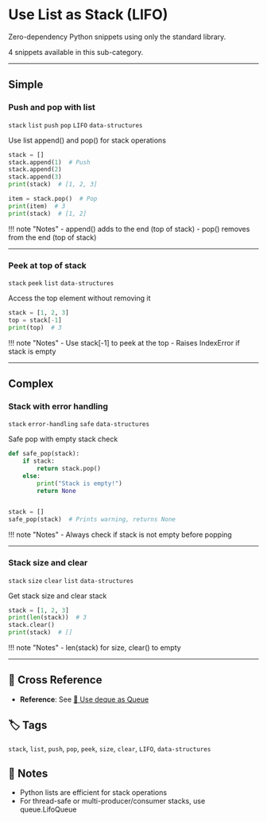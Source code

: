 # Use List as Stack (LIFO)

Zero-dependency Python snippets using only the standard library.

4 snippets available in this sub-category.

---

## Simple

###  Push and pop with list

`stack` `list` `push` `pop` `LIFO` `data-structures`

Use list append() and pop() for stack operations

```python
stack = []
stack.append(1)  # Push
stack.append(2)
stack.append(3)
print(stack)  # [1, 2, 3]

item = stack.pop()  # Pop
print(item)  # 3
print(stack)  # [1, 2]
```

!!! note "Notes"
    - append() adds to the end (top of stack)
    - pop() removes from the end (top of stack)

<hr class="snippet-divider">

### Peek at top of stack

`stack` `peek` `list` `data-structures`

Access the top element without removing it

```python
stack = [1, 2, 3]
top = stack[-1]
print(top)  # 3
```

!!! note "Notes"
    - Use stack[-1] to peek at the top
    - Raises IndexError if stack is empty

<hr class="snippet-divider">

## Complex

###  Stack with error handling

`stack` `error-handling` `safe` `data-structures`

Safe pop with empty stack check

```python
def safe_pop(stack):
    if stack:
        return stack.pop()
    else:
        print("Stack is empty!")
        return None


stack = []
safe_pop(stack)  # Prints warning, returns None
```

!!! note "Notes"
    - Always check if stack is not empty before popping

<hr class="snippet-divider">

### Stack size and clear

`stack` `size` `clear` `list` `data-structures`

Get stack size and clear stack

```python
stack = [1, 2, 3]
print(len(stack))  # 3
stack.clear()
print(stack)  # []
```

!!! note "Notes"
    - len(stack) for size, clear() to empty

<hr class="snippet-divider">

## 🔗 Cross Reference

- **Reference**: See [📂 Use deque as Queue](queue_deque.md)

## 🏷️ Tags

`stack`, `list`, `push`, `pop`, `peek`, `size`, `clear`, `LIFO`, `data-structures`

## 📝 Notes
- Python lists are efficient for stack operations
- For thread-safe or multi-producer/consumer stacks, use queue.LifoQueue
